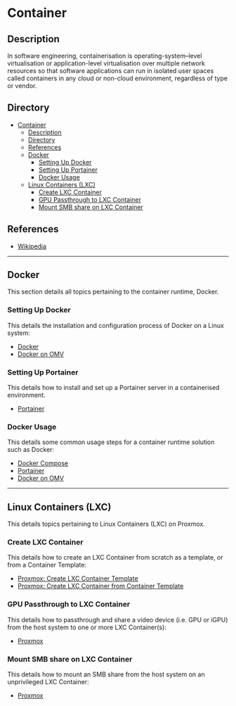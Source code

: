# Container

## Description

In software engineering, containerisation is operating-system–level virtualisation or application-level virtualisation over multiple network resources so that software applications can run in isolated user spaces called containers in any cloud or non-cloud environment, regardless of type or vendor.

## Directory

- [Container](#container)
  - [Description](#description)
  - [Directory](#directory)
  - [References](#references)
  - [Docker](#docker)
    - [Setting Up Docker](#setting-up-docker)
    - [Setting Up Portainer](#setting-up-portainer)
    - [Docker Usage](#docker-usage)
  - [Linux Containers (LXC)](#linux-containers-lxc)
    - [Create LXC Container](#create-lxc-container)
    - [GPU Passthrough to LXC Container](#gpu-passthrough-to-lxc-container)
    - [Mount SMB share on LXC Container](#mount-smb-share-on-lxc-container)

## References

- [Wikipedia](https://en.wikipedia.org/wiki/Containerization_(computing))

---

## Docker

This section details all topics pertaining to the container runtime, Docker.

### Setting Up Docker

This details the installation and configuration process of Docker on a Linux system:

- [Docker](../topics/docker.md#setup)
- [Docker on OMV](../topics/omv.md#installing-docker)

### Setting Up Portainer

This details how to install and set up a Portainer server in a containerised environment.

- [Portainer](../topics/portainer.md#setup)

### Docker Usage

This details some common usage steps for a container runtime solution such as Docker:

- [Docker Compose](../topics/docker.md#docker-compose)
- [Portainer](../topics/portainer.md#usage)
- [Docker on OMV](../topics/omv.md#deploying-docker-container)

---

## Linux Containers (LXC)

This details topics pertaining to Linux Containers (LXC) on Proxmox.

### Create LXC Container

This details how to create an LXC Container from scratch as a template, or from a Container Template:

- [Proxmox: Create LXC Container Template](../topics/proxmox.md#create-lxc-container-template)
- [Proxmox: Create LXC Container from Container Template](../topics/proxmox.md#create-lxc-container-from-container-template)

### GPU Passthrough to LXC Container

This details how to passthrough and share a video device (i.e. GPU or iGPU) from the host system to one or more LXC Container(s):

- [Proxmox](../topics/proxmox.md#gpu-passthrough-to-lxc-container)

### Mount SMB share on LXC Container

This details how to mount an SMB share from the host system on an unprivileged LXC Container:

- [Proxmox](../topics/proxmox.md#mount-smb-share-on-lxc-container)
